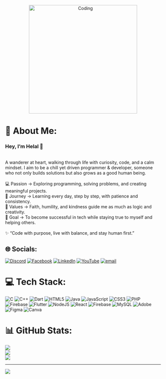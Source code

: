 <p align="center">
<img align="center" alt="Coding" width="350" src="[https://gifdb.com/images/high/programming-angry-punching-keyboard-fw45yh2e39g24ylb.gif](https://i.pinimg.com/originals/f3/45/38/f34538e1d54ecd06547f4fee1e005e5c.gif)">
</p>

# 💫 About Me:
### Hey, I’m **Helal** 👋 
<br>A wanderer at heart, walking through life with curiosity, code, and a calm mindset. I aim to be a chill yet driven programmer & developer, someone who not only builds solutions but also grows as a good human being.<br><br>💻 Passion → Exploring programming, solving problems, and creating meaningful projects.<br>🌱 Journey → Learning every day, step by step, with patience and consistency.<br>🙏 Values → Faith, humility, and kindness guide me as much as logic and creativity.<br>🚀 Goal → To become successful in tech while staying true to myself and helping others.<br><br>✨ “Code with purpose, live with balance, and stay human first.”


## 🌐 Socials:
[![Discord](https://img.shields.io/badge/Discord-%237289DA.svg?logo=discord&logoColor=white)](https://discord.gg/https://discord.gg/abJUnQcs) [![Facebook](https://img.shields.io/badge/Facebook-%231877F2.svg?logo=Facebook&logoColor=white)](https://facebook.com/https://www.facebook.com/shakilpatwary086) [![LinkedIn](https://img.shields.io/badge/LinkedIn-%230077B5.svg?logo=linkedin&logoColor=white)](https://linkedin.com/in/https://www.linkedin.com/in/helal-uddin-patwary-874207347/) [![YouTube](https://img.shields.io/badge/YouTube-%23FF0000.svg?logo=YouTube&logoColor=white)](https://youtube.com/@https://www.youtube.com/@shakilpatwary-g6d) [![email](https://img.shields.io/badge/Email-D14836?logo=gmail&logoColor=white)](mailto:helaluddinpatwary560@gmail.com) 

# 💻 Tech Stack:
![C](https://img.shields.io/badge/c-%2300599C.svg?style=for-the-badge&logo=c&logoColor=white) ![C++](https://img.shields.io/badge/c++-%2300599C.svg?style=for-the-badge&logo=c%2B%2B&logoColor=white) ![Dart](https://img.shields.io/badge/dart-%230175C2.svg?style=for-the-badge&logo=dart&logoColor=white) ![HTML5](https://img.shields.io/badge/html5-%23E34F26.svg?style=for-the-badge&logo=html5&logoColor=white) ![Java](https://img.shields.io/badge/java-%23ED8B00.svg?style=for-the-badge&logo=openjdk&logoColor=white) ![JavaScript](https://img.shields.io/badge/javascript-%23323330.svg?style=for-the-badge&logo=javascript&logoColor=%23F7DF1E) ![CSS3](https://img.shields.io/badge/css3-%231572B6.svg?style=for-the-badge&logo=css3&logoColor=white) ![PHP](https://img.shields.io/badge/php-%23777BB4.svg?style=for-the-badge&logo=php&logoColor=white) ![Firebase](https://img.shields.io/badge/firebase-%23039BE5.svg?style=for-the-badge&logo=firebase) ![Flutter](https://img.shields.io/badge/Flutter-%2302569B.svg?style=for-the-badge&logo=Flutter&logoColor=white) ![NodeJS](https://img.shields.io/badge/node.js-6DA55F?style=for-the-badge&logo=node.js&logoColor=white) ![React](https://img.shields.io/badge/react-%2320232a.svg?style=for-the-badge&logo=react&logoColor=%2361DAFB) ![Firebase](https://img.shields.io/badge/firebase-a08021?style=for-the-badge&logo=firebase&logoColor=ffcd34) ![MySQL](https://img.shields.io/badge/mysql-4479A1.svg?style=for-the-badge&logo=mysql&logoColor=white) ![Adobe](https://img.shields.io/badge/adobe-%23FF0000.svg?style=for-the-badge&logo=adobe&logoColor=white) ![Figma](https://img.shields.io/badge/figma-%23F24E1E.svg?style=for-the-badge&logo=figma&logoColor=white) ![Canva](https://img.shields.io/badge/Canva-%2300C4CC.svg?style=for-the-badge&logo=Canva&logoColor=white)
# 📊 GitHub Stats:
![](https://github-readme-stats.vercel.app/api?username=Binary-Eclipse&theme=radical&hide_border=false&include_all_commits=false&count_private=false)<br/>
![](https://nirzak-streak-stats.vercel.app/?user=Binary-Eclipse&theme=radical&hide_border=false)<br/>
![](https://github-readme-stats.vercel.app/api/top-langs/?username=Binary-Eclipse&theme=radical&hide_border=false&include_all_commits=false&count_private=false&layout=compact)

---
[![](https://visitcount.itsvg.in/api?id=Binary-Eclipse&icon=0&color=0)](https://visitcount.itsvg.in)

<!-- Proudly created with GPRM ( https://gprm.itsvg.in ) -->
